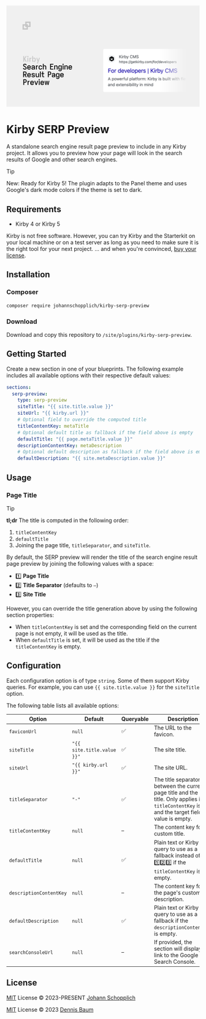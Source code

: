 ![Kirby Search Engine Result Page Preview screenshot](./.github/kirby-serp-preview.png)

# Kirby SERP Preview

A standalone search engine result page preview to include in any Kirby project. It allows you to preview how your page will look in the search results of Google and other search engines.

> [!TIP]
> New: Ready for Kirby 5! The plugin adapts to the Panel theme and uses Google's dark mode colors if the theme is set to dark.

## Requirements

- Kirby 4 or Kirby 5

Kirby is not free software. However, you can try Kirby and the Starterkit on your local machine or on a test server as long as you need to make sure it is the right tool for your next project. … and when you're convinced, [buy your license](https://getkirby.com/buy).

## Installation

### Composer

```bash
composer require johannschopplich/kirby-serp-preview
```

### Download

Download and copy this repository to `/site/plugins/kirby-serp-preview`.

## Getting Started

Create a new section in one of your blueprints. The following example includes all available options with their respective default values:

```yml
sections:
  serp-preview:
    type: serp-preview
    siteTitle: "{{ site.title.value }}"
    siteUrl: "{{ kirby.url }}"
    # Optional field to override the computed title
    titleContentKey: metaTitle
    # Optional default title as fallback if the field above is empty
    defaultTitle: "{{ page.metaTitle.value }}"
    descriptionContentKey: metaDescription
    # Optional default description as fallback if the field above is empty
    defaultDescription: "{{ site.metaDescription.value }}"
```

## Usage

### Page Title

> [!TIP]
>
> **tl;dr** The title is computed in the following order:
>
> 1. `titleContentKey`
> 2. `defaultTitle`
> 3. Joining the page title, `titleSeparator`, and `siteTitle`.

By default, the SERP preview will render the title of the search engine result page preview by joining the following values with a space:

- 1️⃣ **Page Title**
- 2️⃣ **Title Separator** (defaults to `–`)
- 3️⃣ **Site Title**

However, you can override the title generation above by using the following section properties:

- When `titleContentKey` is set and the corresponding field on the current page is not empty, it will be used as the title.
- When `defaultTitle` is set, it will be used as the title if the `titleContentKey` is empty.

## Configuration

Each configuration option is of type `string`. Some of them support Kirby queries. For example, you can use `{{ site.title.value }}` for the `siteTitle` option.

The following table lists all available options:

| Option                  | Default                    | Queryable | Description                                                                                                                                             |
| ----------------------- | -------------------------- | --------- | ------------------------------------------------------------------------------------------------------------------------------------------------------- |
| `faviconUrl`            | `null`                     | ✅        | The URL to the favicon.                                                                                                                                 |
| `siteTitle`             | `"{{ site.title.value }}"` | ✅        | The site title.                                                                                                                                         |
| `siteUrl`               | `"{{ kirby.url }}"`        | ✅        | The site URL.                                                                                                                                           |
| `titleSeparator`        | `"-"`                      | ✅        | The title separator between the current page title and the site title. Only applies if no `titleContentKey` is set and the target field value is empty. |
| `titleContentKey`       | `null`                     | –         | The content key for a custom title.                                                                                                                     |
| `defaultTitle`          | `null`                     | ✅        | Plain text or Kirby query to use as a fallback instead of 1️⃣2️⃣3️⃣ if the `titleContentKey` is empty.                                                     |
| `descriptionContentKey` | `null`                     | –         | The content key for the page's custom description.                                                                                                      |
| `defaultDescription`    | `null`                     | ✅        | Plain text or Kirby query to use as a fallback if the `descriptionContentKey` is empty.                                                                 |
| `searchConsoleUrl`      | `null`                     | –         | If provided, the section will display a link to the Google Search Console.                                                                              |

## License

[MIT](./LICENSE) License © 2023-PRESENT [Johann Schopplich](https://github.com/johannschopplich)

[MIT](./LICENSE) License © 2023 [Dennis Baum](https://github.com/dennisbaum)
